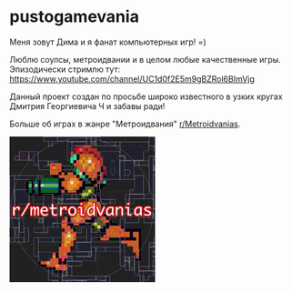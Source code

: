# pustogamevania

Меня зовут Дима и я фанат компьютерных игр! =) 

Люблю соулсы, метроидвании и в целом любые качественные игры. Эпизодически стримлю тут: https://www.youtube.com/channel/UC1d0f2E5m9gBZRol6BImVjg

Данный проект создан по просьбе широко известного в узких кругах Дмитрия Георгиевича Ч и забавы ради!

Больше  об играх в жанре "Метроидвания" [r/Metroidvanias](https://www.reddit.com/r/Metroidvanias/).

![Сообщество metroidvania на reddit](/media/metro.png "r/metroidvanias")
